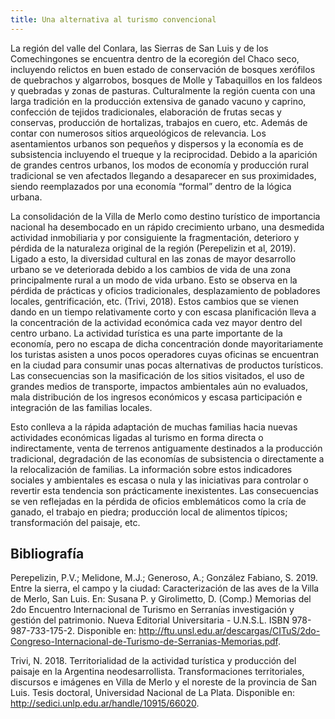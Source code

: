 ```yaml
---
title: Una alternativa al turismo convencional
---
```


La región del valle del Conlara, las Sierras de San Luis y de los Comechingones se encuentra dentro de la ecoregión del Chaco seco, incluyendo relictos en buen estado de conservación de bosques xerófilos de quebrachos y algarrobos, bosques de Molle y Tabaquillos en los faldeos y quebradas y zonas de pasturas. Culturalmente la región cuenta con una larga tradición en la producción extensiva de ganado vacuno y caprino, confección de tejidos tradicionales, elaboración de frutas secas y conservas, producción de hortalizas, trabajos en cuero, etc. Además de contar con numerosos sitios arqueológicos de relevancia. Los asentamientos urbanos son pequeños y dispersos y la economía es de subsistencia incluyendo el trueque y la reciprocidad. Debido a la aparición de grandes centros urbanos, los modos de economía y producción rural tradicional se ven afectados llegando a desaparecer en sus proximidades, siendo reemplazados por una economía “formal” dentro de la lógica urbana.

La consolidación de la Villa de Merlo como destino turístico de importancia nacional ha desembocado en un rápido crecimiento urbano, una desmedida actividad inmobiliaria y por consiguiente la fragmentación, deterioro y pérdida de la naturaleza original de la región (Perepelizin et al, 2019). Ligado a esto, la diversidad cultural en las zonas de mayor desarrollo urbano se ve deteriorada debido a los cambios de vida de una zona principalmente rural a un modo de vida urbano. Esto se observa en la pérdida de prácticas y oficios tradicionales, desplazamiento de pobladores locales, gentrificación, etc. (Trivi, 2018). Estos cambios que se vienen dando en un tiempo relativamente corto y con escasa planificación lleva a la concentración de la actividad económica cada vez mayor dentro del centro urbano. La actividad turística es una parte importante de la economía, pero no escapa de dicha concentración donde mayoritariamente los turistas asisten a unos pocos operadores cuyas oficinas se encuentran en la ciudad para consumir unas pocas alternativas de productos turísticos. Las consecuencias son la masificación de los sitios visitados, el uso de grandes medios de transporte, impactos ambientales aún no evaluados, mala distribución de los ingresos económicos y escasa participación e integración de las familias locales.

Esto conlleva a la rápida adaptación de muchas familias hacia nuevas actividades económicas ligadas al turismo en forma directa o indirectamente, venta de terrenos antiguamente destinados a la producción tradicional, degradación de las economías de subsistencia o directamente a la relocalización de familias. La información sobre estos indicadores sociales y ambientales es escasa o nula y las iniciativas para controlar o revertir esta tendencia son prácticamente inexistentes. Las consecuencias se ven reflejadas en la pérdida de oficios emblemáticos como la cría de ganado, el trabajo en piedra; producción local de alimentos típicos; transformación del paisaje, etc.

## Bibliografía

Perepelizin, P.V.; Melidone, M.J.; Generoso, A.; González Fabiano, S. 2019. Entre la sierra, el campo y la ciudad: Caracterización de las aves de la Villa de Merlo, San Luis. En: Susana P. y Girolimetto, D. (Comp.) Memorias del 2do Encuentro Internacional de Turismo en Serranías investigación y gestión del patrimonio. Nueva Editorial Universitaria - U.N.S.L. ISBN 978-987-733-175-2. Disponible en: http://ftu.unsl.edu.ar/descargas/CITuS/2do-Congreso-Internacional-de-Turismo-de-Serranias-Memorias.pdf.

Trivi, N. 2018. Territorialidad de la actividad turística y producción del paisaje en la Argentina neodesarrollista. Transformaciones territoriales, discursos e imágenes en Villa de Merlo y el noreste de la provincia de San Luis. Tesis doctoral, Universidad Nacional de La Plata. Disponible en: http://sedici.unlp.edu.ar/handle/10915/66020.

